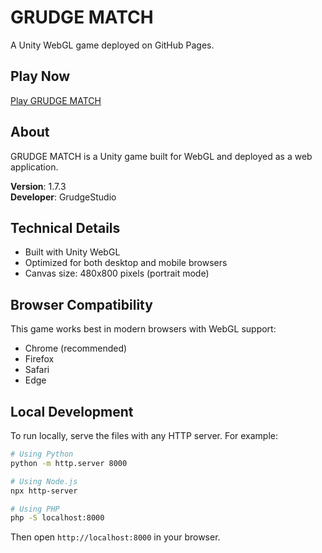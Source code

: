 # GRUDGE MATCH

A Unity WebGL game deployed on GitHub Pages.

## Play Now

[Play GRUDGE MATCH](https://yourusername.github.io/grudge-match-webgl/)

## About

GRUDGE MATCH is a Unity game built for WebGL and deployed as a web application.

**Version**: 1.7.3  
**Developer**: GrudgeStudio

## Technical Details

- Built with Unity WebGL
- Optimized for both desktop and mobile browsers
- Canvas size: 480x800 pixels (portrait mode)

## Browser Compatibility

This game works best in modern browsers with WebGL support:
- Chrome (recommended)
- Firefox
- Safari
- Edge

## Local Development

To run locally, serve the files with any HTTP server. For example:

```bash
# Using Python
python -m http.server 8000

# Using Node.js
npx http-server

# Using PHP
php -S localhost:8000
```

Then open `http://localhost:8000` in your browser.